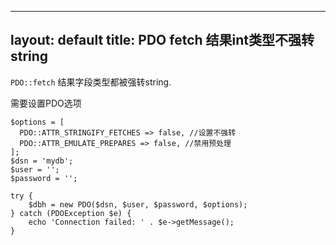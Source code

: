 ---------
layout: default
title: PDO fetch 结果int类型不强转string
---------

`PDO::fetch` 结果字段类型都被强转string.

需要设置PDO选项

```
$options = [
  PDO::ATTR_STRINGIFY_FETCHES => false, //设置不强转
  PDO::ATTR_EMULATE_PREPARES => false, //禁用预处理
];
$dsn = 'mydb';
$user = '';
$password = '';

try {
    $dbh = new PDO($dsn, $user, $password, $options);
} catch (PDOException $e) {
    echo 'Connection failed: ' . $e->getMessage();
}
```
